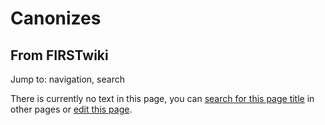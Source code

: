 # Canonizes

## From FIRSTwiki

Jump to: navigation, search

There is currently no text in this page, you can [search for this page title](Special:Search/Canonizes "Special:Search/Canonizes") in other pages or [edit this page](http://www.firstwiki.net/index.php?title=Canonizes&action=edit "http://www.firstwiki.net/index.php?title=Canonizes&action=edit").
